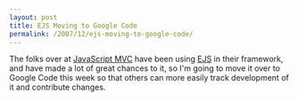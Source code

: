 ```yaml
---
layout: post
title: EJS Moving to Google Code
permalink: /2007/12/ejs-moving-to-google-code/
---
```


The folks over at [JavaScript MVC](http://javascriptmvc.com/) have been using
[EJS](http://www.edwardbenson.com/projects/ejs) in their framework, and have
made a lot of great chances to it, so I'm going to move it over to Google Code
this week so that others can more easily track development of it and contribute
changes.

